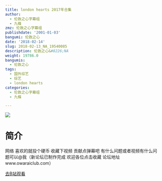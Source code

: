 ```yaml
---
title: london hearts 2017年合集
author:
  - 伦敦之心字幕组
  - 九條
zmz: 伦敦之心字幕组
publishdate: '2001-01-03'
bangumi: 伦敦之心
date: '2018-02-14'
slug: 2018-02-13_NA_19540085
description: 伦敦之心&#8226;NA
weight: 19786.0
bangumis:
  - 伦敦之心
tags:
  - 国外综艺
  - 综艺
  - london hearts
categories:
  - 伦敦之心字幕组
  - 九條

---
```

![](NA)
# 简介  
网络
喜欢的就投个硬币 收藏下视频 贡献点弹幕吧 有什么问题或者视频有什么问题可以@我（新论坛已制作完成 欢迎各位点击收藏 论坛地址www.owaraiclub.com）  

[去B站观看](https://www.bilibili.com/video/av19540085/)
 
